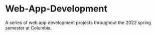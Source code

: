 # Web-App-Development
A series of web app development projects throughout the 2022 spring semester at Columbia.
